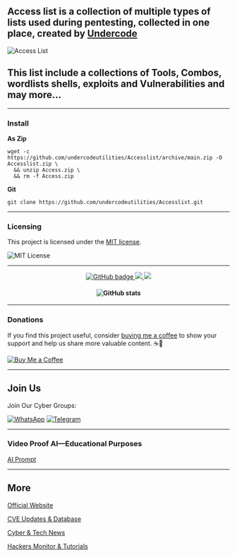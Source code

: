 ## Access list is a collection of multiple types of lists used during pentesting, collected in one place, created by [Undercode](https://undercode.help)
![Access List](https://imgur.com/WThk2ew.png)

## This list include a collections of Tools, Combos, wordlists shells, exploits and Vulnerabilities and may more…

- - -

### Install

**As Zip**
```
wget -c https://github.com/undercodeutilities/Accesslist/archive/main.zip -O Accesslist.zip \
  && unzip Access.zip \
  && rm -f Access.zip
```


**Git**
```
git clone https://github.com/undercodeutilities/Accesslist.git
```

- - -

### Licensing

This project is licensed under the [MIT license](LICENSE).

![MIT License](https://imgur.com/x4vQC6O.png)

- - -

<p align="center">
  <a href="https://github.com/undercodeutilities?tab=followers">
    <img src="https://img.shields.io/github/followers/undercodeutilities?logo=github&style=for-the-badge" alt="GitHub badge" />
  </a>
  <a href="http://twitter.com/undercodenews">
    <img src="https://img.shields.io/twitter/follow/undercodeupdate?color=blue&label=FOLLOW&logo=twitter&style=for-the-badge" />
  </a>
  <a href="https://www.youtube.com/undercode?sub_confirmation=1">
    <img src="https://img.shields.io/youtube/channel/subscribers/UCTxFOnRuDDAD6NIHis06QVA?label=Subscribe&logo=youtube&logoColor=red&style=for-the-badge" />
  </a>
</p>
<h4 align="center">
  <img src="https://github-readme-stats.vercel.app/api?username=undercodeutilities&show_icons=true&theme=algolia&count_private=true" alt="GitHub stats" />
</h4>

- - -

### Donations

If you find this project useful, consider [buying me a coffee](https://buymeacoffee.com/undercode) to show your support and help us share more valuable content. ☕💖

[![Buy Me a Coffee](https://img.shields.io/badge/Buy%20Me%20a%20Coffee-donate-yellow?logo=buy-me-a-coffee&logoColor=white)](https://buymeacoffee.com/undercode)

- - -

## Join Us

Join Our Cyber Groups:

[![WhatsApp](https://img.shields.io/badge/WhatsApp-25D366?style=for-the-badge&logo=whatsapp&logoColor=white)](https://chat.whatsapp.com/He7HQoHxaIv2S1h7KoEXdw)
[![Telegram](https://img.shields.io/badge/Telegram-0088cc?style=for-the-badge&logo=telegram&logoColor=white)](https://t.me/undercodeCommunity)


- - -


### Video Proof AI—Educational Purposes

[AI Prompt](https://youtube.com/shorts/wVxWqGRVHAg?feature=share)


- - -


## More

[Official Website](https://Undercode.help)

[CVE Updates & Database ](https://dailycve.com)

[Cyber & Tech News](https://UndercodeNews.com)

[Hackers Monitor & Tutorials](https://UndercodeTesting.com)
